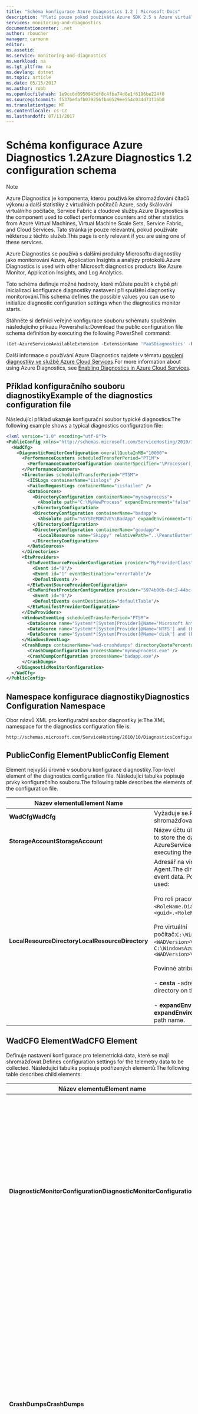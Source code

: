 ```yaml
---
title: "Schéma konfigurace Azure Diagnostics 1.2 | Microsoft Docs"
description: "Platí pouze pokud používáte Azure SDK 2.5 s Azure virtuálních počítačů sady škálování virtuálního počítače, Service Fabric nebo cloudové služby."
services: monitoring-and-diagnostics
documentationcenter: .net
author: rboucher
manager: carmonm
editor: 
ms.assetid: 
ms.service: monitoring-and-diagnostics
ms.workload: na
ms.tgt_pltfrm: na
ms.devlang: dotnet
ms.topic: article
ms.date: 05/15/2017
ms.author: robb
ms.openlocfilehash: 1e9cc6d0950945df8c4fba74d8e1f6196be224f0
ms.sourcegitcommit: f537befafb079256fba0529ee554c034d73f36b0
ms.translationtype: MT
ms.contentlocale: cs-CZ
ms.lasthandoff: 07/11/2017
---
```

# <a name="azure-diagnostics-12-configuration-schema"></a><span data-ttu-id="793cc-103">Schéma konfigurace Azure Diagnostics 1.2</span><span class="sxs-lookup"><span data-stu-id="793cc-103">Azure Diagnostics 1.2 configuration schema</span></span>
> [!NOTE]
> <span data-ttu-id="793cc-104">Azure Diagnostics je komponenta, kterou používá ke shromažďování čítačů výkonu a další statistiky z virtuálních počítačů Azure, sady škálování virtuálního počítače, Service Fabric a cloudové služby.</span><span class="sxs-lookup"><span data-stu-id="793cc-104">Azure Diagnostics is the component used to collect performance counters and other statistics from Azure Virtual Machines, Virtual Machine Scale Sets, Service Fabric, and Cloud Services.</span></span>  <span data-ttu-id="793cc-105">Tato stránka je pouze relevantní, pokud používáte některou z těchto služeb.</span><span class="sxs-lookup"><span data-stu-id="793cc-105">This page is only relevant if you are using one of these services.</span></span>
>

<span data-ttu-id="793cc-106">Azure Diagnostics se používá s dalšími produkty Microsoftu diagnostiky jako monitorování Azure, Application Insights a analýzy protokolů.</span><span class="sxs-lookup"><span data-stu-id="793cc-106">Azure Diagnostics is used with other Microsoft diagnostics products like Azure Monitor, Application Insights, and Log Analytics.</span></span>

<span data-ttu-id="793cc-107">Toto schéma definuje možné hodnoty, které můžete použít k chybě při inicializaci konfigurace diagnostiky nastavení při spuštění diagnostiky monitorování.</span><span class="sxs-lookup"><span data-stu-id="793cc-107">This schema defines the possible values you can use to initialize diagnostic configuration settings when the diagnostics monitor starts.</span></span>  


 <span data-ttu-id="793cc-108">Stáhněte si definici veřejné konfigurace souboru schématu spuštěním následujícího příkazu Powershellu:</span><span class="sxs-lookup"><span data-stu-id="793cc-108">Download the public configuration file schema definition by executing the following PowerShell command:</span></span>  

```PowerShell  
(Get-AzureServiceAvailableExtension -ExtensionName 'PaaSDiagnostics' -ProviderNamespace 'Microsoft.Azure.Diagnostics').PublicConfigurationSchema | Out-File –Encoding utf8 -FilePath 'C:\temp\WadConfig.xsd'  
```  

 <span data-ttu-id="793cc-109">Další informace o používání Azure Diagnostics najdete v tématu [povolení diagnostiky ve službě Azure Cloud Services](http://azure.microsoft.com/documentation/articles/cloud-services-dotnet-diagnostics/).</span><span class="sxs-lookup"><span data-stu-id="793cc-109">For more information about using Azure Diagnostics, see [Enabling Diagnostics in Azure Cloud Services](http://azure.microsoft.com/documentation/articles/cloud-services-dotnet-diagnostics/).</span></span>  

## <a name="example-of-the-diagnostics-configuration-file"></a><span data-ttu-id="793cc-110">Příklad konfiguračního souboru diagnostiky</span><span class="sxs-lookup"><span data-stu-id="793cc-110">Example of the diagnostics configuration file</span></span>  
 <span data-ttu-id="793cc-111">Následující příklad ukazuje konfigurační soubor typické diagnostics:</span><span class="sxs-lookup"><span data-stu-id="793cc-111">The following example shows a typical diagnostics configuration file:</span></span>  

```xml
<?xml version="1.0" encoding="utf-8"?>  
<PublicConfig xmlns="http://schemas.microsoft.com/ServiceHosting/2010/10/DiagnosticsConfiguration">  
  <WadCfg>  
    <DiagnosticMonitorConfiguration overallQuotaInMB="10000">  
      <PerformanceCounters scheduledTransferPeriod="PT1M">  
        <PerformanceCounterConfiguration counterSpecifier="\Processor(_Total)\% Processor Time" sampleRate="PT1M" unit="percent" />  
      </PerformanceCounters>  
      <Directories scheduledTransferPeriod="PT5M">  
        <IISLogs containerName="iislogs" />  
        <FailedRequestLogs containerName="iisfailed" />  
        <DataSources>  
          <DirectoryConfiguration containerName="mynewprocess">  
            <Absolute path="C:\MyNewProcess" expandEnvironment="false" />  
          </DirectoryConfiguration>  
          <DirectoryConfiguration containerName="badapp">  
            <Absolute path="%SYSTEMDRIVE%\BadApp" expandEnvironment="true" />  
          </DirectoryConfiguration>  
          <DirectoryConfiguration containerName="goodapp">  
            <LocalResource name="Skippy" relativePath="..\PeanutButter"/>  
          </DirectoryConfiguration>  
        </DataSources>  
      </Directories>  
      <EtwProviders>  
        <EtwEventSourceProviderConfiguration provider="MyProviderClass" scheduledTransferPeriod="PT5M">  
          <Event id="0"/>  
          <Event id="1" eventDestination="errorTable"/>  
          <DefaultEvents />  
        </EtwEventSourceProviderConfiguration>  
        <EtwManifestProviderConfiguration provider="5974b00b-84c2-44bc-9e58-3a2451b4e3ad" scheduledTransferLogLevelFilter="Information" scheduledTransferPeriod="PT2M">  
          <Event id="0"/>  
          <DefaultEvents eventDestination="defaultTable"/>  
        </EtwManifestProviderConfiguration>  
      </EtwProviders>  
      <WindowsEventLog scheduledTransferPeriod="PT5M">  
        <DataSource name="System!*[System[Provider[@Name='Microsoft Antimalware']]]"/>  
        <DataSource name="System!*[System[Provider[@Name='NTFS'] and (EventID=55)]]" />  
        <DataSource name="System!*[System[Provider[@Name='disk'] and (EventID=7 or EventID=52 or EventID=55)]]" />  
      </WindowsEventLog>  
      <CrashDumps containerName="wad-crashdumps" directoryQuotaPercentage="30" dumpType="Mini">  
        <CrashDumpConfiguration processName="mynewprocess.exe" />  
        <CrashDumpConfiguration processName="badapp.exe"/>  
      </CrashDumps>  
    </DiagnosticMonitorConfiguration>  
  </WadCfg>  
</PublicConfig>  

```  

## <a name="diagnostics-configuration-namespace"></a><span data-ttu-id="793cc-112">Namespace konfigurace diagnostiky</span><span class="sxs-lookup"><span data-stu-id="793cc-112">Diagnostics Configuration Namespace</span></span>  
 <span data-ttu-id="793cc-113">Obor názvů XML pro konfigurační soubor diagnostiky je:</span><span class="sxs-lookup"><span data-stu-id="793cc-113">The XML namespace for the diagnostics configuration file is:</span></span>  

```  
http://schemas.microsoft.com/ServiceHosting/2010/10/DiagnosticsConfiguration  
```  

## <a name="publicconfig-element"></a><span data-ttu-id="793cc-114">PublicConfig Element</span><span class="sxs-lookup"><span data-stu-id="793cc-114">PublicConfig Element</span></span>  
 <span data-ttu-id="793cc-115">Element nejvyšší úrovně v souboru konfigurace diagnostiky.</span><span class="sxs-lookup"><span data-stu-id="793cc-115">Top-level element of the diagnostics configuration file.</span></span> <span data-ttu-id="793cc-116">Následující tabulka popisuje prvky konfiguračního souboru.</span><span class="sxs-lookup"><span data-stu-id="793cc-116">The following table describes the elements of the configuration file.</span></span>  

|<span data-ttu-id="793cc-117">Název elementu</span><span class="sxs-lookup"><span data-stu-id="793cc-117">Element Name</span></span>|<span data-ttu-id="793cc-118">Popis</span><span class="sxs-lookup"><span data-stu-id="793cc-118">Description</span></span>|  
|------------------|-----------------|  
|<span data-ttu-id="793cc-119">**WadCfg**</span><span class="sxs-lookup"><span data-stu-id="793cc-119">**WadCfg**</span></span>|<span data-ttu-id="793cc-120">Vyžaduje se.</span><span class="sxs-lookup"><span data-stu-id="793cc-120">Required.</span></span> <span data-ttu-id="793cc-121">Konfigurace nastavení pro data telemetrie které se mají shromažďovat.</span><span class="sxs-lookup"><span data-stu-id="793cc-121">Configuration settings for the telemetry data to be collected.</span></span>|  
|<span data-ttu-id="793cc-122">**StorageAccount**</span><span class="sxs-lookup"><span data-stu-id="793cc-122">**StorageAccount**</span></span>|<span data-ttu-id="793cc-123">Název účtu úložiště Azure pro ukládání dat v.</span><span class="sxs-lookup"><span data-stu-id="793cc-123">The name of the Azure Storage account to store the data in.</span></span> <span data-ttu-id="793cc-124">To můžete také zadat jako parametr při spuštění rutiny Set-AzureServiceDiagnosticsExtension.</span><span class="sxs-lookup"><span data-stu-id="793cc-124">This may also be specified as a parameter when executing the Set-AzureServiceDiagnosticsExtension cmdlet.</span></span>|  
|<span data-ttu-id="793cc-125">**LocalResourceDirectory**</span><span class="sxs-lookup"><span data-stu-id="793cc-125">**LocalResourceDirectory**</span></span>|<span data-ttu-id="793cc-126">Adresář na virtuálním počítači, který bude používat k ukládání dat události Monitoring Agent.</span><span class="sxs-lookup"><span data-stu-id="793cc-126">The directory on the virtual machine to be used by the Monitoring Agent to store event data.</span></span> <span data-ttu-id="793cc-127">Pokud není sada, výchozí adresář slouží:</span><span class="sxs-lookup"><span data-stu-id="793cc-127">If not set, the default directory is used:</span></span><br /><br /> <span data-ttu-id="793cc-128">Pro roli pracovního procesu nebo webové:`C:\Resources\<guid>\directory\<guid>.<RoleName.DiagnosticStore\`</span><span class="sxs-lookup"><span data-stu-id="793cc-128">For a Worker/web role: `C:\Resources\<guid>\directory\<guid>.<RoleName.DiagnosticStore\`</span></span><br /><br /> <span data-ttu-id="793cc-129">Pro virtuální počítač:`C:\WindowsAzure\Logs\Plugins\Microsoft.Azure.Diagnostics.IaaSDiagnostics\<WADVersion>\WAD<WADVersion>`</span><span class="sxs-lookup"><span data-stu-id="793cc-129">For a Virtual Machine: `C:\WindowsAzure\Logs\Plugins\Microsoft.Azure.Diagnostics.IaaSDiagnostics\<WADVersion>\WAD<WADVersion>`</span></span><br /><br /> <span data-ttu-id="793cc-130">Povinné atributy jsou:</span><span class="sxs-lookup"><span data-stu-id="793cc-130">Required attributes are:</span></span><br /><br /> <span data-ttu-id="793cc-131">-                      **cesta** -adresáři na serveru, který má být používána Azure Diagnostics.</span><span class="sxs-lookup"><span data-stu-id="793cc-131">-                      **path** - The directory on the system to be used by Azure Diagnostics.</span></span><br /><br /> <span data-ttu-id="793cc-132">-                      **expandEnvironment** -Určuje, zda jsou v názvu cesty rozbalit proměnné prostředí.</span><span class="sxs-lookup"><span data-stu-id="793cc-132">-                      **expandEnvironment** - Controls whether environment variables are expanded in the path name.</span></span>|  

## <a name="wadcfg-element"></a><span data-ttu-id="793cc-133">WadCFG Element</span><span class="sxs-lookup"><span data-stu-id="793cc-133">WadCFG Element</span></span>  
<span data-ttu-id="793cc-134">Definuje nastavení konfigurace pro telemetrická data, které se mají shromažďovat.</span><span class="sxs-lookup"><span data-stu-id="793cc-134">Defines configuration settings for the telemetry data to be collected.</span></span> <span data-ttu-id="793cc-135">Následující tabulka popisuje podřízených elementů:</span><span class="sxs-lookup"><span data-stu-id="793cc-135">The following table describes child elements:</span></span>  

|<span data-ttu-id="793cc-136">Název elementu</span><span class="sxs-lookup"><span data-stu-id="793cc-136">Element name</span></span>|<span data-ttu-id="793cc-137">Popis</span><span class="sxs-lookup"><span data-stu-id="793cc-137">Description</span></span>|  
|------------------|-----------------|  
|<span data-ttu-id="793cc-138">**DiagnosticMonitorConfiguration**</span><span class="sxs-lookup"><span data-stu-id="793cc-138">**DiagnosticMonitorConfiguration**</span></span>|<span data-ttu-id="793cc-139">Vyžaduje se.</span><span class="sxs-lookup"><span data-stu-id="793cc-139">Required.</span></span> <span data-ttu-id="793cc-140">Volitelné atributy jsou:</span><span class="sxs-lookup"><span data-stu-id="793cc-140">Optional attributes are:</span></span><br /><br /> <span data-ttu-id="793cc-141">-                     **overallQuotaInMB** -maximální množství místa na místní disk, který může být využívány službou různé typy diagnostických dat shromažďovaných Azure Diagnostics.</span><span class="sxs-lookup"><span data-stu-id="793cc-141">-                     **overallQuotaInMB** - The maximum amount of local disk space that may be consumed by the various types of diagnostic data collected by Azure Diagnostics.</span></span> <span data-ttu-id="793cc-142">Výchozí nastavení je 5 120 MB.</span><span class="sxs-lookup"><span data-stu-id="793cc-142">The default setting is 5120MB.</span></span><br /><br /> <span data-ttu-id="793cc-143">-                     **useProxyServer** -konfigurovat Azure Diagnostics chcete použít nastavení proxy serveru jako sada v nastavení aplikace Internet Explorer.</span><span class="sxs-lookup"><span data-stu-id="793cc-143">-                     **useProxyServer** - Configure Azure Diagnostics to use the proxy server settings as set in IE settings.</span></span>|  
|<span data-ttu-id="793cc-144">**CrashDumps**</span><span class="sxs-lookup"><span data-stu-id="793cc-144">**CrashDumps**</span></span>|<span data-ttu-id="793cc-145">Povolte shromažďování výpisy stavu systému.</span><span class="sxs-lookup"><span data-stu-id="793cc-145">Enable collection of crash dumps.</span></span> <span data-ttu-id="793cc-146">Volitelné atributy jsou:</span><span class="sxs-lookup"><span data-stu-id="793cc-146">Optional attributes are:</span></span><br /><br /> <span data-ttu-id="793cc-147">-                     **containerName** -název kontejneru objektů blob v účtu úložiště Azure, který se má použít k uložení výpisy stavu systému.</span><span class="sxs-lookup"><span data-stu-id="793cc-147">-                     **containerName** - The name of the blob container in your Azure Storage account to be used to store crash dumps.</span></span><br /><br /> <span data-ttu-id="793cc-148">-                     **crashDumpType** -nakonfiguruje Azure Diagnostics ke shromažďování havárií malé nebo úplné výpisy paměti.</span><span class="sxs-lookup"><span data-stu-id="793cc-148">-                     **crashDumpType** - Configures Azure Diagnostics to collect Mini or Full crash dumps.</span></span><br /><br /> <span data-ttu-id="793cc-149">-                     **directoryQuotaPercentage**-nakonfiguruje procento **overallQuotaInMB** jako vyhrazené pro výpisů stavu systému ve virtuálním počítači.</span><span class="sxs-lookup"><span data-stu-id="793cc-149">-                     **directoryQuotaPercentage**- Configures the percentage of **overallQuotaInMB** to be reserved for crash dumps on the VM.</span></span>|  
|<span data-ttu-id="793cc-150">**DiagnosticInfrastructureLogs**</span><span class="sxs-lookup"><span data-stu-id="793cc-150">**DiagnosticInfrastructureLogs**</span></span>|<span data-ttu-id="793cc-151">Povolte shromažďování protokolů generovaných Azure Diagnostics.</span><span class="sxs-lookup"><span data-stu-id="793cc-151">Enable collection of logs generated by Azure Diagnostics.</span></span> <span data-ttu-id="793cc-152">Infrastruktura diagnostické protokoly jsou užitečné pro řešení potíží s samotného systému diagnostiky.</span><span class="sxs-lookup"><span data-stu-id="793cc-152">The diagnostic infrastructure logs are useful for troubleshooting the diagnostics system itself.</span></span> <span data-ttu-id="793cc-153">Volitelné atributy jsou:</span><span class="sxs-lookup"><span data-stu-id="793cc-153">Optional attributes are:</span></span><br /><br /> <span data-ttu-id="793cc-154">-                     **scheduledTransferLogLevelFilter** -nakonfiguruje závažnost minimální úroveň shromážděné protokoly.</span><span class="sxs-lookup"><span data-stu-id="793cc-154">-                     **scheduledTransferLogLevelFilter** - Configures the minimum severity level of the logs collected.</span></span><br /><br /> <span data-ttu-id="793cc-155">-                     **scheduledTransferPeriod** -interval mezi naplánované přenosy do úložiště zaokrouhlený nahoru na nejbližší minutu.</span><span class="sxs-lookup"><span data-stu-id="793cc-155">-                     **scheduledTransferPeriod** - The interval between scheduled transfers to storage rounded up to the nearest minute.</span></span> <span data-ttu-id="793cc-156">Hodnota je [XML "Doba trvání datového typu."](http://www.w3schools.com/schema/schema_dtypes_date.asp)</span><span class="sxs-lookup"><span data-stu-id="793cc-156">The value is an [XML “Duration Data Type.”](http://www.w3schools.com/schema/schema_dtypes_date.asp)</span></span>|  
|<span data-ttu-id="793cc-157">**Adresáře**</span><span class="sxs-lookup"><span data-stu-id="793cc-157">**Directories**</span></span>|<span data-ttu-id="793cc-158">Povoluje shromažďování obsah adresáře, protokoly žádost o přístup služby IIS se nezdařilo nebo protokoly služby IIS.</span><span class="sxs-lookup"><span data-stu-id="793cc-158">Enables the collection of the contents of a directory, IIS failed access request logs and/or IIS logs.</span></span> <span data-ttu-id="793cc-159">Volitelný atribut:</span><span class="sxs-lookup"><span data-stu-id="793cc-159">Optional attribute:</span></span><br /><br /> <span data-ttu-id="793cc-160">**scheduledTransferPeriod** -interval mezi naplánované přenosy do úložiště zaokrouhlený nahoru na nejbližší minutu.</span><span class="sxs-lookup"><span data-stu-id="793cc-160">**scheduledTransferPeriod** - The interval between scheduled transfers to storage rounded up to the nearest minute.</span></span> <span data-ttu-id="793cc-161">Hodnota je [XML "Doba trvání datového typu."](http://www.w3schools.com/schema/schema_dtypes_date.asp)</span><span class="sxs-lookup"><span data-stu-id="793cc-161">The value is an [XML “Duration Data Type.”](http://www.w3schools.com/schema/schema_dtypes_date.asp)</span></span>|  
|<span data-ttu-id="793cc-162">**EtwProviders**</span><span class="sxs-lookup"><span data-stu-id="793cc-162">**EtwProviders**</span></span>|<span data-ttu-id="793cc-163">Nakonfiguruje shromažďování událostí trasování událostí pro Windows z EventSource nebo Manifest trasování událostí pro Windows na základě zprostředkovatele.</span><span class="sxs-lookup"><span data-stu-id="793cc-163">Configures collection of ETW events from EventSource and/or ETW Manifest based providers.</span></span>|  
|<span data-ttu-id="793cc-164">**Metriky**</span><span class="sxs-lookup"><span data-stu-id="793cc-164">**Metrics**</span></span>|<span data-ttu-id="793cc-165">Tento element umožňuje generovat tabulku čítače výkonu, která je optimalizovaná pro rychlé dotazy.</span><span class="sxs-lookup"><span data-stu-id="793cc-165">This element enables you to generate a performance counter table that is optimized for fast queries.</span></span> <span data-ttu-id="793cc-166">Jednotlivých čítačů výkonu, která je definována v **čítače výkonu** element je uložené v tabulce metriky kromě tabulky čítače výkonu.</span><span class="sxs-lookup"><span data-stu-id="793cc-166">Each performance counter that is defined in the **PerformanceCounters** element is stored in the Metrics table in addition to the Performance Counter table.</span></span> <span data-ttu-id="793cc-167">Požadovaný atribut:</span><span class="sxs-lookup"><span data-stu-id="793cc-167">Required attribute:</span></span><br /><br /> <span data-ttu-id="793cc-168">**resourceId** – to je ID prostředku nasazujete Azure Diagnostics do virtuálního počítače.</span><span class="sxs-lookup"><span data-stu-id="793cc-168">**resourceId** - This is the resource ID of the Virtual Machine you are deploying Azure Diagnostics to.</span></span> <span data-ttu-id="793cc-169">Získat **resourceID** z [portál Azure](https://portal.azure.com).</span><span class="sxs-lookup"><span data-stu-id="793cc-169">Get the **resourceID** from the [Azure portal](https://portal.azure.com).</span></span> <span data-ttu-id="793cc-170">Vyberte **Procházet** -> **skupiny prostředků** -> **< název\>**.</span><span class="sxs-lookup"><span data-stu-id="793cc-170">Select **Browse** -> **Resource Groups** -> **<Name\>**.</span></span> <span data-ttu-id="793cc-171">Klikněte **vlastnosti** dlaždici a zkopírujte hodnotu z **ID** pole.</span><span class="sxs-lookup"><span data-stu-id="793cc-171">Click the **Properties** tile and copy the value from the **ID** field.</span></span>|  
|<span data-ttu-id="793cc-172">**Čítače výkonu**</span><span class="sxs-lookup"><span data-stu-id="793cc-172">**PerformanceCounters**</span></span>|<span data-ttu-id="793cc-173">Povoluje shromažďování čítačů výkonu.</span><span class="sxs-lookup"><span data-stu-id="793cc-173">Enables the collection of performance counters.</span></span> <span data-ttu-id="793cc-174">Volitelný atribut:</span><span class="sxs-lookup"><span data-stu-id="793cc-174">Optional attribute:</span></span><br /><br /> <span data-ttu-id="793cc-175">**scheduledTransferPeriod** -interval mezi naplánované přenosy do úložiště zaokrouhlený nahoru na nejbližší minutu.</span><span class="sxs-lookup"><span data-stu-id="793cc-175">**scheduledTransferPeriod** - The interval between scheduled transfers to storage rounded up to the nearest minute.</span></span> <span data-ttu-id="793cc-176">Hodnota je [XML "Doba trvání datový typ".](http://www.w3schools.com/schema/schema_dtypes_date.asp)</span><span class="sxs-lookup"><span data-stu-id="793cc-176">Value is an [XML “Duration Data Type”.](http://www.w3schools.com/schema/schema_dtypes_date.asp)</span></span>|  
|<span data-ttu-id="793cc-177">**WindowsEventLog**</span><span class="sxs-lookup"><span data-stu-id="793cc-177">**WindowsEventLog**</span></span>|<span data-ttu-id="793cc-178">Umožňuje kolekce protokoly událostí systému Windows.</span><span class="sxs-lookup"><span data-stu-id="793cc-178">Enables the collection of Windows Event Logs.</span></span> <span data-ttu-id="793cc-179">Volitelný atribut:</span><span class="sxs-lookup"><span data-stu-id="793cc-179">Optional attribute:</span></span><br /><br /> <span data-ttu-id="793cc-180">**scheduledTransferPeriod** -interval mezi naplánované přenosy do úložiště zaokrouhlený nahoru na nejbližší minutu.</span><span class="sxs-lookup"><span data-stu-id="793cc-180">**scheduledTransferPeriod** - The interval between scheduled transfers to storage rounded up to the nearest minute.</span></span> <span data-ttu-id="793cc-181">Hodnota je [XML "Doba trvání datový typ".](http://www.w3schools.com/schema/schema_dtypes_date.asp)</span><span class="sxs-lookup"><span data-stu-id="793cc-181">Value is an [XML “Duration Data Type”.](http://www.w3schools.com/schema/schema_dtypes_date.asp)</span></span>|  

## <a name="crashdumps-element"></a><span data-ttu-id="793cc-182">CrashDumps Element</span><span class="sxs-lookup"><span data-stu-id="793cc-182">CrashDumps Element</span></span>  
 <span data-ttu-id="793cc-183">Umožňuje kolekce výpisy stavu systému.</span><span class="sxs-lookup"><span data-stu-id="793cc-183">Enables collection of crash dumps.</span></span> <span data-ttu-id="793cc-184">Následující tabulka popisuje podřízených elementů:</span><span class="sxs-lookup"><span data-stu-id="793cc-184">The following table describes child elements:</span></span>  

|<span data-ttu-id="793cc-185">Název elementu</span><span class="sxs-lookup"><span data-stu-id="793cc-185">Element Name</span></span>|<span data-ttu-id="793cc-186">Popis</span><span class="sxs-lookup"><span data-stu-id="793cc-186">Description</span></span>|  
|------------------|-----------------|  
|<span data-ttu-id="793cc-187">**CrashDumpConfiguration**</span><span class="sxs-lookup"><span data-stu-id="793cc-187">**CrashDumpConfiguration**</span></span>|<span data-ttu-id="793cc-188">Vyžaduje se.</span><span class="sxs-lookup"><span data-stu-id="793cc-188">Required.</span></span> <span data-ttu-id="793cc-189">Požadovaný atribut:</span><span class="sxs-lookup"><span data-stu-id="793cc-189">Required attribute:</span></span><br /><br /> <span data-ttu-id="793cc-190">**název_procesu** -název procesu chcete shromažďovat výpis stavu pro Azure Diagnostics.</span><span class="sxs-lookup"><span data-stu-id="793cc-190">**processName** - The name of the process you want Azure Diagnostics to collect a crash dump for.</span></span>|  
|<span data-ttu-id="793cc-191">**crashDumpType**</span><span class="sxs-lookup"><span data-stu-id="793cc-191">**crashDumpType**</span></span>|<span data-ttu-id="793cc-192">Nakonfiguruje Azure Diagnostics ke shromažďování výpisů paměti mini nebo úplné selhat.</span><span class="sxs-lookup"><span data-stu-id="793cc-192">Configures Azure Diagnostics to collect mini or full crash dumps.</span></span>|  
|<span data-ttu-id="793cc-193">**directoryQuotaPercentage**</span><span class="sxs-lookup"><span data-stu-id="793cc-193">**directoryQuotaPercentage**</span></span>|<span data-ttu-id="793cc-194">Nakonfiguruje procento **overallQuotaInMB** jako vyhrazené pro výpisů stavu systému ve virtuálním počítači.</span><span class="sxs-lookup"><span data-stu-id="793cc-194">Configures the percentage of **overallQuotaInMB** to be reserved for crash dumps on the VM.</span></span>|  

## <a name="directories-element"></a><span data-ttu-id="793cc-195">Element adresáře</span><span class="sxs-lookup"><span data-stu-id="793cc-195">Directories Element</span></span>  
 <span data-ttu-id="793cc-196">Povoluje shromažďování obsah adresáře, protokoly žádost o přístup služby IIS se nezdařilo nebo protokoly služby IIS.</span><span class="sxs-lookup"><span data-stu-id="793cc-196">Enables the collection of the contents of a directory, IIS failed access request logs and/or IIS logs.</span></span> <span data-ttu-id="793cc-197">Následující tabulka popisuje podřízených elementů:</span><span class="sxs-lookup"><span data-stu-id="793cc-197">The following table describes child elements:</span></span>  

|<span data-ttu-id="793cc-198">Název elementu</span><span class="sxs-lookup"><span data-stu-id="793cc-198">Element Name</span></span>|<span data-ttu-id="793cc-199">Popis</span><span class="sxs-lookup"><span data-stu-id="793cc-199">Description</span></span>|  
|------------------|-----------------|  
|<span data-ttu-id="793cc-200">**Zdroje dat**</span><span class="sxs-lookup"><span data-stu-id="793cc-200">**DataSources**</span></span>|<span data-ttu-id="793cc-201">Seznam adresáře, které chcete monitorovat.</span><span class="sxs-lookup"><span data-stu-id="793cc-201">A list of directories to monitor.</span></span>|  
|<span data-ttu-id="793cc-202">**FailedRequestLogs**</span><span class="sxs-lookup"><span data-stu-id="793cc-202">**FailedRequestLogs**</span></span>|<span data-ttu-id="793cc-203">Umožňuje shromažďování protokolů o neúspěšných požadavků na web služby IIS nebo aplikaci, včetně tento prvek v konfiguraci.</span><span class="sxs-lookup"><span data-stu-id="793cc-203">Including this element in the configuration enables collection of logs about failed requests to an IIS site or application.</span></span> <span data-ttu-id="793cc-204">Je také nutné povolit trasování možnosti v části **systému. Webový server** v **Web.config**.</span><span class="sxs-lookup"><span data-stu-id="793cc-204">You must also enable tracing options under **system.WebServer** in **Web.config**.</span></span>|  
|<span data-ttu-id="793cc-205">**IISLogs**</span><span class="sxs-lookup"><span data-stu-id="793cc-205">**IISLogs**</span></span>|<span data-ttu-id="793cc-206">Tento element včetně v konfiguraci povoluje shromažďování protokoly služby IIS:</span><span class="sxs-lookup"><span data-stu-id="793cc-206">Including this element in the configuration enables the collection of IIS logs:</span></span><br /><br /> <span data-ttu-id="793cc-207">**containerName** -název kontejneru objektů blob v účtu úložiště Azure, který se má použít k ukládání protokolů služby IIS.</span><span class="sxs-lookup"><span data-stu-id="793cc-207">**containerName** - The name of the blob container in your Azure Storage account to be used to store the IIS logs.</span></span>|  

## <a name="datasources-element"></a><span data-ttu-id="793cc-208">Element zdrojů dat</span><span class="sxs-lookup"><span data-stu-id="793cc-208">DataSources Element</span></span>  
 <span data-ttu-id="793cc-209">Seznam adresáře, které chcete monitorovat.</span><span class="sxs-lookup"><span data-stu-id="793cc-209">A list of directories to monitor.</span></span> <span data-ttu-id="793cc-210">Následující tabulka popisuje podřízených elementů:</span><span class="sxs-lookup"><span data-stu-id="793cc-210">The following table describes child elements:</span></span>  

|<span data-ttu-id="793cc-211">Název elementu</span><span class="sxs-lookup"><span data-stu-id="793cc-211">Element Name</span></span>|<span data-ttu-id="793cc-212">Popis</span><span class="sxs-lookup"><span data-stu-id="793cc-212">Description</span></span>|  
|------------------|-----------------|  
|<span data-ttu-id="793cc-213">**DirectoryConfiguration**</span><span class="sxs-lookup"><span data-stu-id="793cc-213">**DirectoryConfiguration**</span></span>|<span data-ttu-id="793cc-214">Vyžaduje se.</span><span class="sxs-lookup"><span data-stu-id="793cc-214">Required.</span></span> <span data-ttu-id="793cc-215">Požadovaný atribut:</span><span class="sxs-lookup"><span data-stu-id="793cc-215">Required attribute:</span></span><br /><br /> <span data-ttu-id="793cc-216">**containerName** -název kontejneru objektů blob v účtu úložiště Azure, který se má použít k ukládání souborů protokolu.</span><span class="sxs-lookup"><span data-stu-id="793cc-216">**containerName** - The name of the blob container in your Azure Storage account to be used to store the log files.</span></span>|  

## <a name="directoryconfiguration-element"></a><span data-ttu-id="793cc-217">DirectoryConfiguration Element</span><span class="sxs-lookup"><span data-stu-id="793cc-217">DirectoryConfiguration Element</span></span>  
 <span data-ttu-id="793cc-218">**DirectoryConfiguration** může obsahovat buď **absolutní** nebo **LocalResource** elementu, ale ne obojí.</span><span class="sxs-lookup"><span data-stu-id="793cc-218">**DirectoryConfiguration** may include either the **Absolute** or **LocalResource** element but not both.</span></span> <span data-ttu-id="793cc-219">Následující tabulka popisuje podřízených elementů:</span><span class="sxs-lookup"><span data-stu-id="793cc-219">The following table describes child elements:</span></span>  

|<span data-ttu-id="793cc-220">Název elementu</span><span class="sxs-lookup"><span data-stu-id="793cc-220">Element Name</span></span>|<span data-ttu-id="793cc-221">Popis</span><span class="sxs-lookup"><span data-stu-id="793cc-221">Description</span></span>|  
|------------------|-----------------|  
|<span data-ttu-id="793cc-222">**Absolutní**</span><span class="sxs-lookup"><span data-stu-id="793cc-222">**Absolute**</span></span>|<span data-ttu-id="793cc-223">Absolutní cesta k adresáři pro monitorování.</span><span class="sxs-lookup"><span data-stu-id="793cc-223">The absolute path to the directory to monitor.</span></span> <span data-ttu-id="793cc-224">Vyžadují se následující atributy:</span><span class="sxs-lookup"><span data-stu-id="793cc-224">The following attributes are required:</span></span><br /><br /> <span data-ttu-id="793cc-225">-                     **Cesta** -absolutní cestu k adresáři pro monitorování.</span><span class="sxs-lookup"><span data-stu-id="793cc-225">-                     **Path** - The absolute path to the directory to monitor.</span></span><br /><br /> <span data-ttu-id="793cc-226">-                      **expandEnvironment** – konfiguruje, zda jsou rozbalit proměnné prostředí v cestě.</span><span class="sxs-lookup"><span data-stu-id="793cc-226">-                      **expandEnvironment** - Configures whether environment variables in Path are expanded.</span></span>|  
|<span data-ttu-id="793cc-227">**LocalResource**</span><span class="sxs-lookup"><span data-stu-id="793cc-227">**LocalResource**</span></span>|<span data-ttu-id="793cc-228">Cesta relativní k místní prostředek pro monitorování.</span><span class="sxs-lookup"><span data-stu-id="793cc-228">The path relative to a local resource to monitor.</span></span> <span data-ttu-id="793cc-229">Povinné atributy jsou:</span><span class="sxs-lookup"><span data-stu-id="793cc-229">Required attributes are:</span></span><br /><br /> <span data-ttu-id="793cc-230">-                     **Název** -místní prostředek, který obsahuje adresář, který chcete monitorovat</span><span class="sxs-lookup"><span data-stu-id="793cc-230">-                     **Name** - The local resource that contains the directory to monitor</span></span><br /><br /> <span data-ttu-id="793cc-231">-                     **relativePath** – relativní název, který obsahuje adresář, který chcete monitorovat cestu</span><span class="sxs-lookup"><span data-stu-id="793cc-231">-                     **relativePath** - The path relative to Name that contains the directory to monitor</span></span>|  

## <a name="etwproviders-element"></a><span data-ttu-id="793cc-232">EtwProviders Element</span><span class="sxs-lookup"><span data-stu-id="793cc-232">EtwProviders Element</span></span>  
 <span data-ttu-id="793cc-233">Nakonfiguruje shromažďování událostí trasování událostí pro Windows z EventSource nebo Manifest trasování událostí pro Windows na základě zprostředkovatele.</span><span class="sxs-lookup"><span data-stu-id="793cc-233">Configures collection of ETW events from EventSource and/or ETW Manifest based providers.</span></span> <span data-ttu-id="793cc-234">Následující tabulka popisuje podřízených elementů:</span><span class="sxs-lookup"><span data-stu-id="793cc-234">The following table describes child elements:</span></span>  

|<span data-ttu-id="793cc-235">Název elementu</span><span class="sxs-lookup"><span data-stu-id="793cc-235">Element Name</span></span>|<span data-ttu-id="793cc-236">Popis</span><span class="sxs-lookup"><span data-stu-id="793cc-236">Description</span></span>|  
|------------------|-----------------|  
|<span data-ttu-id="793cc-237">**EtwEventSourceProviderConfiguration**</span><span class="sxs-lookup"><span data-stu-id="793cc-237">**EtwEventSourceProviderConfiguration**</span></span>|<span data-ttu-id="793cc-238">Nakonfiguruje kolekce událostí generovaných [EventSource – třída](http://msdn.microsoft.com/library/system.diagnostics.tracing.eventsource\(v=vs.110\).aspx).</span><span class="sxs-lookup"><span data-stu-id="793cc-238">Configures collection of events generated from [EventSource Class](http://msdn.microsoft.com/library/system.diagnostics.tracing.eventsource\(v=vs.110\).aspx).</span></span> <span data-ttu-id="793cc-239">Požadovaný atribut:</span><span class="sxs-lookup"><span data-stu-id="793cc-239">Required attribute:</span></span><br /><br /> <span data-ttu-id="793cc-240">**Zprostředkovatel** -název třídy událostí EventSource.</span><span class="sxs-lookup"><span data-stu-id="793cc-240">**provider** - The class name of the EventSource event.</span></span><br /><br /> <span data-ttu-id="793cc-241">Volitelné atributy jsou:</span><span class="sxs-lookup"><span data-stu-id="793cc-241">Optional attributes are:</span></span><br /><br /> <span data-ttu-id="793cc-242">-                     **scheduledTransferLogLevelFilter** -úroveň závažnosti minimální přenést do účtu úložiště.</span><span class="sxs-lookup"><span data-stu-id="793cc-242">-                     **scheduledTransferLogLevelFilter** - The minimum severity level to transfer to your storage account.</span></span><br /><br /> <span data-ttu-id="793cc-243">-                     **scheduledTransferPeriod** -interval mezi naplánované přenosy do úložiště zaokrouhlený nahoru na nejbližší minutu.</span><span class="sxs-lookup"><span data-stu-id="793cc-243">-                     **scheduledTransferPeriod** - The interval between scheduled transfers to storage rounded up to the nearest minute.</span></span> <span data-ttu-id="793cc-244">Hodnota je [datový typ XML trvání](http://www.w3schools.com/schema/schema_dtypes_date.asp).</span><span class="sxs-lookup"><span data-stu-id="793cc-244">Value is an [XML Duration Data Type](http://www.w3schools.com/schema/schema_dtypes_date.asp).</span></span>|  
|<span data-ttu-id="793cc-245">**EtwManifestProviderConfiguration**</span><span class="sxs-lookup"><span data-stu-id="793cc-245">**EtwManifestProviderConfiguration**</span></span>|<span data-ttu-id="793cc-246">Požadovaný atribut:</span><span class="sxs-lookup"><span data-stu-id="793cc-246">Required attribute:</span></span><br /><br /> <span data-ttu-id="793cc-247">**Zprostředkovatel** -GUID zprostředkovatele událostí</span><span class="sxs-lookup"><span data-stu-id="793cc-247">**provider** - The GUID of the event provider</span></span><br /><br /> <span data-ttu-id="793cc-248">Volitelné atributy jsou:</span><span class="sxs-lookup"><span data-stu-id="793cc-248">Optional attributes are:</span></span><br /><br /> <span data-ttu-id="793cc-249">- **scheduledTransferLogLevelFilter** -úroveň závažnosti minimální přenést do účtu úložiště.</span><span class="sxs-lookup"><span data-stu-id="793cc-249">- **scheduledTransferLogLevelFilter** - The minimum severity level to transfer to your storage account.</span></span><br /><br /> <span data-ttu-id="793cc-250">-                     **scheduledTransferPeriod** -interval mezi naplánované přenosy do úložiště zaokrouhlený nahoru na nejbližší minutu.</span><span class="sxs-lookup"><span data-stu-id="793cc-250">-                     **scheduledTransferPeriod** - The interval between scheduled transfers to storage rounded up to the nearest minute.</span></span> <span data-ttu-id="793cc-251">Hodnota je [datový typ XML trvání](http://www.w3schools.com/schema/schema_dtypes_date.asp).</span><span class="sxs-lookup"><span data-stu-id="793cc-251">Value is an [XML Duration Data Type](http://www.w3schools.com/schema/schema_dtypes_date.asp).</span></span>|  

## <a name="etweventsourceproviderconfiguration-element"></a><span data-ttu-id="793cc-252">EtwEventSourceProviderConfiguration Element</span><span class="sxs-lookup"><span data-stu-id="793cc-252">EtwEventSourceProviderConfiguration Element</span></span>  
 <span data-ttu-id="793cc-253">Nakonfiguruje kolekce událostí generovaných [EventSource – třída](http://msdn.microsoft.com/library/system.diagnostics.tracing.eventsource\(v=vs.110\).aspx).</span><span class="sxs-lookup"><span data-stu-id="793cc-253">Configures collection of events generated from [EventSource Class](http://msdn.microsoft.com/library/system.diagnostics.tracing.eventsource\(v=vs.110\).aspx).</span></span> <span data-ttu-id="793cc-254">Následující tabulka popisuje podřízených elementů:</span><span class="sxs-lookup"><span data-stu-id="793cc-254">The following table describes child elements:</span></span>  

|<span data-ttu-id="793cc-255">Název elementu</span><span class="sxs-lookup"><span data-stu-id="793cc-255">Element Name</span></span>|<span data-ttu-id="793cc-256">Popis</span><span class="sxs-lookup"><span data-stu-id="793cc-256">Description</span></span>|  
|------------------|-----------------|  
|<span data-ttu-id="793cc-257">**DefaultEvents**</span><span class="sxs-lookup"><span data-stu-id="793cc-257">**DefaultEvents**</span></span>|<span data-ttu-id="793cc-258">Volitelný atribut:</span><span class="sxs-lookup"><span data-stu-id="793cc-258">Optional attribute:</span></span><br /><br /> <span data-ttu-id="793cc-259">**eventDestination** -název tabulku pro ukládání událostí v</span><span class="sxs-lookup"><span data-stu-id="793cc-259">**eventDestination** - The name of the table to store the events in</span></span>|  
|<span data-ttu-id="793cc-260">**Události**</span><span class="sxs-lookup"><span data-stu-id="793cc-260">**Event**</span></span>|<span data-ttu-id="793cc-261">Požadovaný atribut:</span><span class="sxs-lookup"><span data-stu-id="793cc-261">Required attribute:</span></span><br /><br /> <span data-ttu-id="793cc-262">**ID** -id události.</span><span class="sxs-lookup"><span data-stu-id="793cc-262">**id** - The id of the event.</span></span><br /><br /> <span data-ttu-id="793cc-263">Volitelný atribut:</span><span class="sxs-lookup"><span data-stu-id="793cc-263">Optional attribute:</span></span><br /><br /> <span data-ttu-id="793cc-264">**eventDestination** -název tabulku pro ukládání událostí v</span><span class="sxs-lookup"><span data-stu-id="793cc-264">**eventDestination** - The name of the table to store the events in</span></span>|  

## <a name="etwmanifestproviderconfiguration-element"></a><span data-ttu-id="793cc-265">EtwManifestProviderConfiguration Element</span><span class="sxs-lookup"><span data-stu-id="793cc-265">EtwManifestProviderConfiguration Element</span></span>  
 <span data-ttu-id="793cc-266">Následující tabulka popisuje podřízených elementů:</span><span class="sxs-lookup"><span data-stu-id="793cc-266">The following table describes child elements:</span></span>  

|<span data-ttu-id="793cc-267">Název elementu</span><span class="sxs-lookup"><span data-stu-id="793cc-267">Element Name</span></span>|<span data-ttu-id="793cc-268">Popis</span><span class="sxs-lookup"><span data-stu-id="793cc-268">Description</span></span>|  
|------------------|-----------------|  
|<span data-ttu-id="793cc-269">**DefaultEvents**</span><span class="sxs-lookup"><span data-stu-id="793cc-269">**DefaultEvents**</span></span>|<span data-ttu-id="793cc-270">Volitelný atribut:</span><span class="sxs-lookup"><span data-stu-id="793cc-270">Optional attribute:</span></span><br /><br /> <span data-ttu-id="793cc-271">**eventDestination** -název tabulku pro ukládání událostí v</span><span class="sxs-lookup"><span data-stu-id="793cc-271">**eventDestination** - The name of the table to store the events in</span></span>|  
|<span data-ttu-id="793cc-272">**Události**</span><span class="sxs-lookup"><span data-stu-id="793cc-272">**Event**</span></span>|<span data-ttu-id="793cc-273">Požadovaný atribut:</span><span class="sxs-lookup"><span data-stu-id="793cc-273">Required attribute:</span></span><br /><br /> <span data-ttu-id="793cc-274">**ID** -id události.</span><span class="sxs-lookup"><span data-stu-id="793cc-274">**id** - The id of the event.</span></span><br /><br /> <span data-ttu-id="793cc-275">Volitelný atribut:</span><span class="sxs-lookup"><span data-stu-id="793cc-275">Optional attribute:</span></span><br /><br /> <span data-ttu-id="793cc-276">**eventDestination** -název tabulku pro ukládání událostí v</span><span class="sxs-lookup"><span data-stu-id="793cc-276">**eventDestination** - The name of the table to store the events in</span></span>|  

## <a name="metrics-element"></a><span data-ttu-id="793cc-277">Element metriky</span><span class="sxs-lookup"><span data-stu-id="793cc-277">Metrics Element</span></span>  
 <span data-ttu-id="793cc-278">Umožňuje generovat tabulku čítače výkonu, která je optimalizovaná pro rychlé dotazy.</span><span class="sxs-lookup"><span data-stu-id="793cc-278">Enables you to generate a performance counter table that is optimized for fast queries.</span></span> <span data-ttu-id="793cc-279">Následující tabulka popisuje podřízených elementů:</span><span class="sxs-lookup"><span data-stu-id="793cc-279">The following table describes child elements:</span></span>  

|<span data-ttu-id="793cc-280">Název elementu</span><span class="sxs-lookup"><span data-stu-id="793cc-280">Element Name</span></span>|<span data-ttu-id="793cc-281">Popis</span><span class="sxs-lookup"><span data-stu-id="793cc-281">Description</span></span>|  
|------------------|-----------------|  
|<span data-ttu-id="793cc-282">**MetricAggregation**</span><span class="sxs-lookup"><span data-stu-id="793cc-282">**MetricAggregation**</span></span>|<span data-ttu-id="793cc-283">Požadovaný atribut:</span><span class="sxs-lookup"><span data-stu-id="793cc-283">Required attribute:</span></span><br /><br /> <span data-ttu-id="793cc-284">**scheduledTransferPeriod** -interval mezi naplánované přenosy do úložiště zaokrouhlený nahoru na nejbližší minutu.</span><span class="sxs-lookup"><span data-stu-id="793cc-284">**scheduledTransferPeriod** - The interval between scheduled transfers to storage rounded up to the nearest minute.</span></span> <span data-ttu-id="793cc-285">Hodnota je [datový typ XML trvání](http://www.w3schools.com/schema/schema_dtypes_date.asp).</span><span class="sxs-lookup"><span data-stu-id="793cc-285">Value is an [XML Duration Data Type](http://www.w3schools.com/schema/schema_dtypes_date.asp).</span></span>|  

## <a name="performancecounters-element"></a><span data-ttu-id="793cc-286">PerformanceCounters – Element</span><span class="sxs-lookup"><span data-stu-id="793cc-286">PerformanceCounters Element</span></span>  
 <span data-ttu-id="793cc-287">Povoluje shromažďování čítačů výkonu.</span><span class="sxs-lookup"><span data-stu-id="793cc-287">Enables the collection of performance counters.</span></span> <span data-ttu-id="793cc-288">Následující tabulka popisuje podřízených elementů:</span><span class="sxs-lookup"><span data-stu-id="793cc-288">The following table describes child elements:</span></span>  

|<span data-ttu-id="793cc-289">Název elementu</span><span class="sxs-lookup"><span data-stu-id="793cc-289">Element Name</span></span>|<span data-ttu-id="793cc-290">Popis</span><span class="sxs-lookup"><span data-stu-id="793cc-290">Description</span></span>|  
|------------------|-----------------|  
|<span data-ttu-id="793cc-291">**PerformanceCounterConfiguration**</span><span class="sxs-lookup"><span data-stu-id="793cc-291">**PerformanceCounterConfiguration**</span></span>|<span data-ttu-id="793cc-292">Vyžadují se následující atributy:</span><span class="sxs-lookup"><span data-stu-id="793cc-292">The following attributes are required:</span></span><br /><br /> <span data-ttu-id="793cc-293">-                     **counterSpecifier** – název čítače výkonu.</span><span class="sxs-lookup"><span data-stu-id="793cc-293">-                     **counterSpecifier** - The name of the performance counter.</span></span> <span data-ttu-id="793cc-294">Například, `\Processor(_Total)\% Processor Time`.</span><span class="sxs-lookup"><span data-stu-id="793cc-294">For example, `\Processor(_Total)\% Processor Time`.</span></span> <span data-ttu-id="793cc-295">Chcete-li získat seznam výkonu čítače na hostiteli spusťte příkaz `typeperf`.</span><span class="sxs-lookup"><span data-stu-id="793cc-295">To get a list of performance counters on your host run the command `typeperf`.</span></span><br /><br /> <span data-ttu-id="793cc-296">-                     **sampleRate** – jak často se čítač odeberou.</span><span class="sxs-lookup"><span data-stu-id="793cc-296">-                     **sampleRate** - How often the counter should be sampled.</span></span><br /><br /> <span data-ttu-id="793cc-297">Volitelný atribut:</span><span class="sxs-lookup"><span data-stu-id="793cc-297">Optional attribute:</span></span><br /><br /> <span data-ttu-id="793cc-298">**jednotka** -měrnou čítače.</span><span class="sxs-lookup"><span data-stu-id="793cc-298">**unit** - The unit of measure of the counter.</span></span>|  

## <a name="performancecounterconfiguration-element"></a><span data-ttu-id="793cc-299">PerformanceCounterConfiguration Element</span><span class="sxs-lookup"><span data-stu-id="793cc-299">PerformanceCounterConfiguration Element</span></span>  
 <span data-ttu-id="793cc-300">Následující tabulka popisuje podřízených elementů:</span><span class="sxs-lookup"><span data-stu-id="793cc-300">The following table describes child elements:</span></span>  

|<span data-ttu-id="793cc-301">Název elementu</span><span class="sxs-lookup"><span data-stu-id="793cc-301">Element Name</span></span>|<span data-ttu-id="793cc-302">Popis</span><span class="sxs-lookup"><span data-stu-id="793cc-302">Description</span></span>|  
|------------------|-----------------|  
|<span data-ttu-id="793cc-303">**Poznámky**</span><span class="sxs-lookup"><span data-stu-id="793cc-303">**annotation**</span></span>|<span data-ttu-id="793cc-304">Požadovaný atribut:</span><span class="sxs-lookup"><span data-stu-id="793cc-304">Required attribute:</span></span><br /><br /> <span data-ttu-id="793cc-305">**displayName** -zobrazovaný název čítače</span><span class="sxs-lookup"><span data-stu-id="793cc-305">**displayName** - The display name for the counter</span></span><br /><br /> <span data-ttu-id="793cc-306">Volitelný atribut:</span><span class="sxs-lookup"><span data-stu-id="793cc-306">Optional attribute:</span></span><br /><br /> <span data-ttu-id="793cc-307">**národní prostředí** -národní prostředí používané při zobrazení název čítače</span><span class="sxs-lookup"><span data-stu-id="793cc-307">**locale** - The locale to use when displaying the counter name</span></span>|  

## <a name="windowseventlog-element"></a><span data-ttu-id="793cc-308">WindowsEventLog Element</span><span class="sxs-lookup"><span data-stu-id="793cc-308">WindowsEventLog Element</span></span>  
 <span data-ttu-id="793cc-309">Následující tabulka popisuje podřízených elementů:</span><span class="sxs-lookup"><span data-stu-id="793cc-309">The following table describes child elements:</span></span>  

|<span data-ttu-id="793cc-310">Název elementu</span><span class="sxs-lookup"><span data-stu-id="793cc-310">Element Name</span></span>|<span data-ttu-id="793cc-311">Popis</span><span class="sxs-lookup"><span data-stu-id="793cc-311">Description</span></span>|  
|------------------|-----------------|  
|<span data-ttu-id="793cc-312">**Zdroj dat**</span><span class="sxs-lookup"><span data-stu-id="793cc-312">**DataSource**</span></span>|<span data-ttu-id="793cc-313">Protokol událostí systému Windows ke shromažďování.</span><span class="sxs-lookup"><span data-stu-id="793cc-313">The Windows Event logs to collect.</span></span> <span data-ttu-id="793cc-314">Požadovaný atribut:</span><span class="sxs-lookup"><span data-stu-id="793cc-314">Required attribute:</span></span><br /><br /> <span data-ttu-id="793cc-315">**název** – dotaz XPath popisující události systému windows, které se mají shromažďovat.</span><span class="sxs-lookup"><span data-stu-id="793cc-315">**name** - The XPath query describing the windows events to be collected.</span></span> <span data-ttu-id="793cc-316">Například:</span><span class="sxs-lookup"><span data-stu-id="793cc-316">For example:</span></span><br /><br /> `Application!*[System[(Level >= 3)]], System!*[System[(Level <=3)]], System!*[System[Provider[@Name='Microsoft Antimalware']]], Security!*[System[(Level >= 3]]`<br /><br /> <span data-ttu-id="793cc-317">Ke shromažďování všech událostí, zadejte "*".</span><span class="sxs-lookup"><span data-stu-id="793cc-317">To collect all events, specify “*”.</span></span>|
